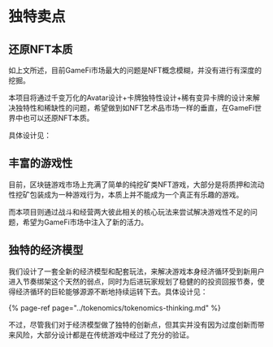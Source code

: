 # 独特卖点

## 还原NFT本质

如上文所述，目前GameFi市场最大的问题是NFT概念模糊，并没有进行有深度的挖掘。

本项目将通过千变万化的Avatar设计+卡牌独特性设计+稀有变异卡牌的设计来解决独特性和稀缺性的问题，希望做到如NFT艺术品市场一样的垂直，在GameFi世界中也可以还原NFT本质。

具体设计见：

## **丰富的游戏性**

目前，区块链游戏市场上充满了简单的纯挖矿类NFT游戏，大部分是将质押和流动性挖矿包装成为一种游戏行为，本质上并不能成为一个真正有乐趣的游戏。

而本项目则通过战斗和经营两大彼此相关的核心玩法来尝试解决游戏性不足的问题，希望为GameFi市场中注入了新的活力。

## **独特的经济模型**

我们设计了一套全新的经济模型和配套玩法，来解决游戏本身经济循环受到新用户进入节奏绑架这个天然的弱点，同时为后进玩家规划了稳健的的投资回报节奏，使得经济循环的巨轮能够源源不断地持续运转下去。具体设计见：

{% page-ref page="../tokenomics/tokenomics-thinking.md" %}

不过，尽管我们对于经济模型做了独特的创新点，但其实并没有因为过度创新而带来风险，大部分设计都是在传统游戏中经过了充分的验证。

